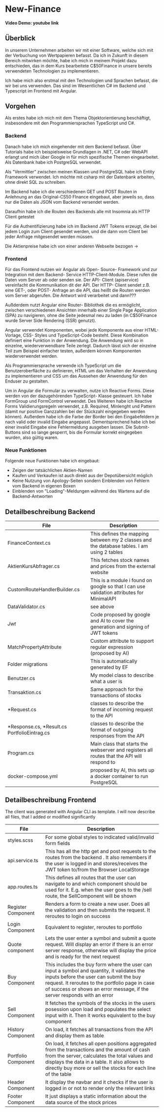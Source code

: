 # New-Finance

#### Video Demo: youtube link

## Überblick

In unserem Unternehmen arbeiten wir mit einer Software, welche sich mit der Verbuchung von Wertpapieren befasst. Da ich in Zukunft in diesem Bereich mitwirken möchte, habe ich mich in meinem Projekt dazu entschieden, das in dem Kurs bearbeitete C$50Finance in unsere bereits verwendeten Technologien zu implementieren.

Ich habe mich also erstmal mit den Technologien und Sprachen befasst, die wir bei uns verwenden. Das sind im Wesentlichen C# im Backend und Typescript im Frontend mit Angular.

## Vorgehen

Als erstes habe ich mich mit dem Thema Objektorientierung beschäftigt, insbesondere mit den Programmiersprachen TypeScript und C#.

### Backend

Danach habe ich mich eingehender mit dem Backend befasst. Über Tutorials habe ich beispielsweise Grundlagen in .NET, C# oder WebAPI erlangt und mich über Google in für mich spezifische Themen eingearbeitet. Als Datenbank habe ich PostgreSQL verwendet.

Als "Vermittler" zwischen meinen Klassen und PostgreSQL habe ich Entity Framework verwendet. Ich möchte mit csharp mit der Datenbank arbeiten, ohne direkt SQL zu schreiben.

Im Backend habe ich die verschiedenen GET und POST Routen in Anlehnung an das Original-CS50 FInance eingebaut, aber jeweils so, dass nur die Daten als JSON vom Backend versendet werden.

Daraufhin habe ich die Routen des Backends alle mit Insomnia als HTTP Client getestet

Für die Authentifizierung habe ich im Backend JWT Tokens erzeugt, die bei jedem Login zum Client gesendet werden, und die dann vom Client bei jeder Anfrage mitgesendet werden müssen.

Die Aktienpreise habe ich von einer anderen Webseite bezogen ->

### Frontend

Für das Frontend nutzen wir Angular als Open- Source- Framework und zur Integration mit dem Backend- Service HTTP-Client-Module. Diese rufen die Daten vom Server ab oder senden sie. Der API- Client (apiservice) vereinfacht die Kommunikation dit der API. Der HTTP- Client sendet z.B. eine GET-, oder POST- Anfrage an die API, das heißt die Routen werden vom Server abgerufen. Die Antwort wird verarbeitet und dann???

Außderdem nutzt Angular eine Router- Bibliothek die es ermöglicht, zwischen verschiedenen Ansichten innerhalb einer Single Page Application (SPA) zu navigieren, ohne die Seite jedesmal neu zu laden (in C$50Finance wurde Server Side Rendering (SSR) genutzt).

Angular verwendet Komponenten, wobei jede Komponente aus einer HTML- Vorlage, CSS- Styles und TypeScript-Code besteht. Diese Kombination definiert eine Funktion in der Anwendung. Die Anwendung wird so in einzelne, wiederverwendbare Teile zerlegt. Dadurch lässt sich der einzelne Teil zum Beispiel einfacher testen, außerdem können Komponenten wiederverwendet werden.

Als Programmiersprache verwende ich TypeScript um die Benutzeroberfläche zu definieren, HTML um das Verhalten der Anwendung zu implementieren und CSS um das Aussehen der Anwendung für den Enduser zu gestalten.

Um in Angular die Formular zu verwalten, nutze ich Reactive Forms. Diese werden von der dazugehörenden TypeScript- Klasse gesteuert. Ich habe FormGroup und FormControl verwendet. Des Weiteren habe ich Reactive Forms Validierungsregeln verwendet, z.B. Required, Minlenght und Pattern (damit nur positive Ganzzahlen bei der Stückzahl eingegeben werden können).
Außerdem habe ich die Farbe der Border bei den Eingabefeldern je nach valid oder invalid Eingabe angepasst. Dementsprechend habe ich bei einer invalid Eingabe eine Fehlermeldung ausgeben lassen. Die Submit- Buttons sind so lange gesperrt, bis die Formular korrekt eingegeben wurden, also gültig waren.

### Neue Funktionen

Folgende neue Funktionen habe ich eingebaut:

- Zeigen der tatsächlichen Aktien-Namen
- Kaufen und Verkaufen ist auch direkt aus der Depotübersicht möglich
- Keine Nutzung von Apology-Seiten sondern Einblenden von Fehlern vom Backend in eigenen Boxen
- Einblenden von "Loading"-Meldungen während des Wartens auf die Backend-Antworten

## Detailbeschreibung Backend

| File                                         | Description                                                                                |
| -------------------------------------------- | ------------------------------------------------------------------------------------------ |
| FinanceContext.cs                            | This defines the mapping between my 2 classes and the database tables. I am using 2 tables |
| AktienKursAbfrager.cs                        | This fetches stock names and prices from the external website                              |
| CustomRouteHandlerBuilder.cs                 | This is a module i found on google so that I can use validation attributes for MinimalAPI  |
| DataValidator.cs                             | see above                                                                                  |
| _Jwt_                                        | Code proposed by google and AI to cover the generation and signing of JWT tokens           |
| MatchPropertyAttribute                       | Custom attribute to support regular expression (proposed by AI)                            |
| Folder migrations                            | This is automatically generated by EF                                                      |
| Benutzer.cs                                  | My model class to describe what a user is                                                  |
| Transaktion.cs                               | Same approach for the transactions of stocks                                               |
| \*Request.cs                                 | classes to describe the format of incoming request to the API                              |
| *Response.cs, *Result.cs PortfolioEintrag.cs | classes to describe the format of outgoing responses from the API                          |
| Program.cs                                   | Main class that starts the webserver and registers all routes that the API will respond to |
| docker-compose.yml                           | proposed by AI, this sets up a docker container to run PostgreSQL                          |

## Detailbeschreibung Frontend

The client was generated with Angular CLI as template. I will now describe all files, that I added or modified significantly

| File        | Description                                                   |
| ----------- | ------------------------------------------------------------- |
| styles.scss | For some global styles to indicated valid/invalid form fields |
| api.service.ts | This has all the http get and post requests to the routes from the backend . It also remembers if the user is logged in and stores/receives the JWT token to/from the Browser LocalStorage |
| app.routes.ts | This defines all routes that the user can navigate to and which component should be used for it. E.g. when the user goes to the /sell route, the SellComponent will be shown |
| Register Component | Renders a form to create a new user. Does all the validation and then submits the request. It reroutes to login on success |
| Login Component | Equivalent to register, reroutes to portfolio |
| Quote component | Lets the user enter a symbol and submit a quote request. Will display an error if there is an error server response, otherwise will display the price and is ready for the next request |
| Buy Component | This includes the buy form where the user can input a symbol and quantity, it validates the inputs before the user can submit the buy request. It reroutes to the portfolio page in case of success or shows an error message, if the server responds with an error |
| Sell Component | It fetches the symbols of the stocks in the users posession upon load and populates the select input with it. Then it works equivalent to the buy component |
| History Component | On load, it fetches all transactions from the API and display them as table |
| Portfolio Component | On load, it fetches all open positions aggregated from the transactions and the amount of cash from the server, calculates the total values and displays the data in a table. It also allows to directly buy more or sell the stocks for each line of the table |
| Header Component | It display the navbar and it checks if the user is logged in or not to render only the relevant links |
| Footer Component | It just displays a static information about the data source of the stock prices |

